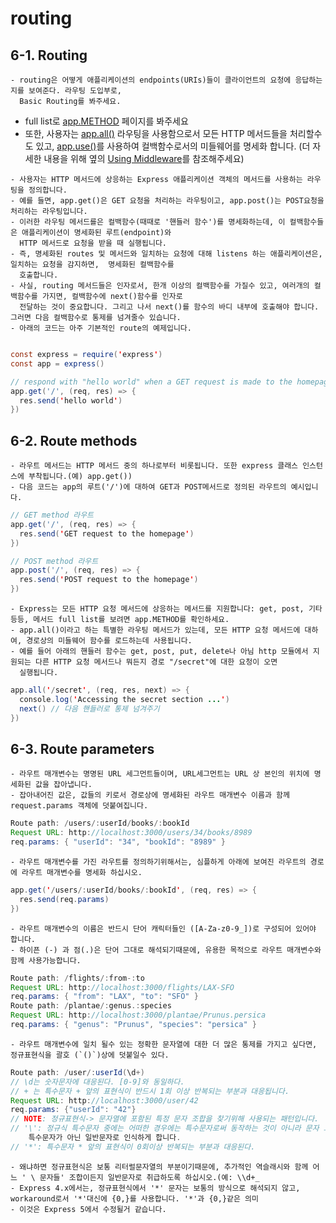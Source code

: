 # routing


## 6-1. Routing

    - routing은 어떻게 애플리케이션의 endpoints(URIs)들이 클라이언트의 요청에 응답하는지를 보여준다. 라우팅 도입부로, 
      Basic Routing를 봐주세요.
   - full list로 [app.METHOD](http://expressjs.com/en/4x/api.html#app.METHOD) 페이지를 봐주세요
   - 또한, 사용자는 [app.all()](http://expressjs.com/en/4x/api.html#app.all) 라우팅을 사용함으로서 모든 HTTP 메서드들을 처리할수도 있고, [app.use()](http://expressjs.com/en/4x/api.html#app.use)를 사용하여 컬백함수로서의 미들웨어를 명세화 합니다.
    (더 자세한 내용을 위해 옆의 [Using Middleware](http://expressjs.com/en/guide/using-middleware.html)를 참조해주세요)
    
    - 사용자는 HTTP 메서드에 상응하는 Express 애플리케이션 객체의 메서드를 사용하는 라우팅을 정의합니다. 
    - 예를 들면, app.get()은 GET 요청을 처리하는 라우팅이고, app.post()는 POST요청을 처리하는 라우팅입니다. 
    - 이러한 라우팅 메서드를은 컬백함수(때때로 '핸들러 함수')를 명세화하는데, 이 컬백함수들은 애플리케이션이 명세화된 루트(endpoint)와 
      HTTP 메서드로 요청을 받을 때 실행됩니다.
    - 즉, 명세화된 routes 및 메서드와 일치하는 요청에 대해 listens 하는 애플리케이션은, 일치하는 요청을 감지하면,  명세화된 컬백함수를 
      호출합니다.
    - 사실, routing 메서드들은 인자로서, 한개 이상의 컬백함수를 가질수 있고, 여러개의 컬백함수를 가지면, 컬백함수에 next()함수를 인자로
      전달하는 것이 중요합니다. 그리고 나서 next()를 함수의 바디 내부에 호출해야 합니다. 그러면 다음 컬백함수로 통제를 넘겨줄수 있습니다.
    - 아래의 코드는 아주 기본적인 route의 예제입니다.
~~~Java Script

const express = require('express')
const app = express()

// respond with "hello world" when a GET request is made to the homepage
app.get('/', (req, res) => {
  res.send('hello world')
})
~~~

## 6-2. Route methods
    - 라우트 메서드는 HTTP 메서드 중의 하나로부터 비롯됩니다. 또한 express 클래스 인스턴스에 부착됩니다.(예) app.get())
    - 다음 코드는 app의 루트('/')에 대하여 GET과 POST메서드로 정의된 라우트의 예시입니다.

~~~Java Script
// GET method 라우트
app.get('/', (req, res) => {
  res.send('GET request to the homepage')
})

// POST method 라우트
app.post('/', (req, res) => {
  res.send('POST request to the homepage')
})

~~~

    - Express는 모든 HTTP 요청 메서드에 상응하는 메서드를 지원합니다: get, post, 기타등등, 메서드 full list를 보려면 app.METHOD를 확인하세요.
    - app.all()이라고 하는 특별한 라우팅 메서드가 있는데, 모든 HTTP 요청 메서드에 대하여, 경로상의 미들웨어 함수를 로드하는데 사용됩니다.
    - 예를 들어 아래의 핸들러 함수는 get, post, put, delete나 아님 http 모듈에서 지원되는 다른 HTTP 요청 메서드나 뭐든지 경로 "/secret"에 대한 요청이 오면 
      실행됩니다. 
    
~~~Java Script
app.all('/secret', (req, res, next) => {
  console.log('Accessing the secret section ...')
  next() // 다음 핸들러로 통제 넘겨주기
})
~~~

## 6-3. Route parameters
    - 라우트 매개변수는 명명된 URL 세그먼트들이며, URL세그먼트는 URL 상 본인의 위치에 명세화된 값을 잡아냅니다.
    - 잡아내어진 값은, 값들의 키로서 경로상에 명세화된 라우트 매개변수 이름과 함께 request.params 객체에 덧붙여집니다. 
~~~Java Script
Route path: /users/:userId/books/:bookId
Request URL: http://localhost:3000/users/34/books/8989
req.params: { "userId": "34", "bookId": "8989" }
~~~
    - 라우트 매개변수를 가진 라우트를 정의하기위해서는, 심플하게 아래에 보여진 라우트의 경로에 라우트 매개변수를 명세화 하십시오.

~~~Java Script
app.get('/users/:userId/books/:bookId', (req, res) => {
  res.send(req.params)
})
~~~
    - 라우트 매개변수의 이름은 반드시 단어 캐릭터들인 ([A-Za-z0-9_])로 구성되어 있어야 합니다.
    - 하이픈 (-) 과 점(.)은 단어 그대로 해석되기때문에, 유용한 목적으로 라우트 매개변수와 함께 사용가능합니다.

~~~Java Script
Route path: /flights/:from-:to
Request URL: http://localhost:3000/flights/LAX-SFO
req.params: { "from": "LAX", "to": "SFO" }
Route path: /plantae/:genus.:species
Request URL: http://localhost:3000/plantae/Prunus.persica
req.params: { "genus": "Prunus", "species": "persica" }
~~~
    - 라우트 매개변수에 일치 될수 있는 정확한 문자열에 대한 더 많은 통제를 가지고 싶다면, 정규표현식을 괄호 (`()`)상에 덧붙일수 있다.
~~~Java Script
Route path: /user/:userId(\d+) 
// \d는 숫자문자에 대응된다. [0-9]와 동일하다.
// + 는 특수문자 + 앞의 표현식이 반드시 1회 이상 반복되는 부분과 대응됩니다.
Request URL: http://localhost:3000/user/42
req.params: {"userId": "42"}
// NOTE: 정규표현식-> 문자열에 포함된 특정 문자 조합을 찾기위해 사용되는 패턴입니다. 
// '\': 정규식 특수문자 중에는 어떠한 경우에는 특수문자로써 동작하는 것이 아니라 문자 그대로 일반 문자로 사용될 수 있는 문자 앞에 백슬래시(\)가 있으면
    특수문자가 아닌 일반문자로 인식하게 합니다. 
// '*': 특수문자 * 앞의 표현식이 0회이상 반복되는 부분과 대응된다.
~~~

   
    - 왜냐하면 정규표현식은 보통 리터럴문자열의 부분이기때문에, 추가적인 역슬래시와 함께 어느 ' \ 문자들' 조합이든지 일반문자로 취급하도록 하십시오.(예: \\d+_
    - Express 4.x에서는, 정규표현식에서 '*' 문자는 보통의 방식으로 해석되지 않고, workaround로서 '*'대신에 {0,}를 사용합니다. '*'과 {0,}같은 의미
    - 이것은 Express 5에서 수정될거 같습니다. 






